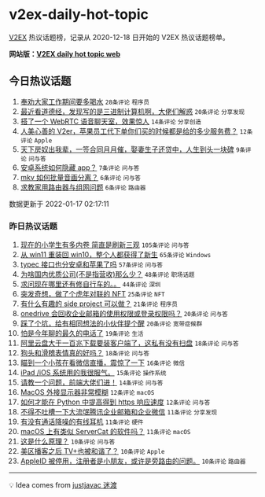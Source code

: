 # v2ex-daily-hot-topic

[V2EX](https://www.v2ex.com/) 热议话题榜，记录从 2020-12-18 日开始的 V2EX 热议话题榜单。

**网站版：[V2EX daily hot topic web](https://boojack.github.io/v2ex-daily-hot-topic-web/)**

## 今日热议话题

<!-- TODAY BEGIN -->

1. [奉劝大家工作期间要多喝水](https://www.v2ex.com/t/828645) `28条评论` `程序员`
1. [最近看道德经，发现写的是三进制计算机啊，大佬们解惑](https://www.v2ex.com/t/828650) `20条评论` `分享发现`
1. [搭了一个 WebRTC 语音聊天室，效果惊人](https://www.v2ex.com/t/828646) `14条评论` `分享创造`
1. [人美心善的 V2er，苹果员工代下单你们买的时候都是给的多少服务费？](https://www.v2ex.com/t/828649) `12条评论` `Apple`
1. [天下房奴出我辈，一签合同月月催，娶妻生子还贷中，人生到头一块碑](https://www.v2ex.com/t/828659) `9条评论` `问与答`
1. [安卓系统如何隐藏 app？](https://www.v2ex.com/t/828643) `7条评论` `问与答`
1. [mkv 如何批量音画分离？](https://www.v2ex.com/t/828647) `6条评论` `问与答`
1. [求教家用路由器与组网问题](https://www.v2ex.com/t/828640) `6条评论` `路由器`

数据更新于 2022-01-17 02:17:11

<!-- TODAY END -->

### 昨日热议话题

<!-- YESTERDAY BEGIN -->

1. [现在的小学生有多内卷 简直是刷新三观](https://www.v2ex.com/t/828602) `105条评论` `问与答`
1. [从 win11 重装回 win10，整个人都获得了新生](https://www.v2ex.com/t/828569) `65条评论` `Windows`
1. [typec 接口也分安卓和苹果了吗](https://www.v2ex.com/t/828528) `57条评论` `问与答`
1. [为啥国内优质公司(不是指营收)那么少？](https://www.v2ex.com/t/828562) `48条评论` `职场话题`
1. [求问现在哪里还有修自行车的。。](https://www.v2ex.com/t/828532) `44条评论` `深圳`
1. [突发奇想，做了个虎年对联的 NFT](https://www.v2ex.com/t/828531) `25条评论` `NFT`
1. [有什么有趣的 side project 可以做？](https://www.v2ex.com/t/828551) `21条评论` `程序员`
1. [onedrive 会回收企业邮箱的使用权限或登录权限吗？](https://www.v2ex.com/t/828527) `20条评论` `问与答`
1. [踩了个坑，给有相同想法的小伙伴提个醒](https://www.v2ex.com/t/828577) `20条评论` `宽带症候群`
1. [怕是今年聊的最久的电话了](https://www.v2ex.com/t/828598) `19条评论` `生活`
1. [阿里云盘大于一百兆下载要装客户端了，这私有没有扫盘](https://www.v2ex.com/t/828605) `18条评论` `问与答`
1. [狗头和滑稽表情真的好吗？](https://www.v2ex.com/t/828604) `18条评论` `问与答`
1. [瞄到一个小孩在看微信直播，震惊了一下](https://www.v2ex.com/t/828618) `16条评论` `微信`
1. [iPad /iOS 系统用的我很服气。](https://www.v2ex.com/t/828616) `15条评论` `操作系统`
1. [请教一个问题，前端大佬们进！](https://www.v2ex.com/t/828596) `14条评论` `问与答`
1. [MacOS 外接显示器非常模糊](https://www.v2ex.com/t/828560) `12条评论` `macOS`
1. [如何才能在 Python 中提高得到 https 响应速度](https://www.v2ex.com/t/828523) `12条评论` `问与答`
1. [不得不吐槽一下大流氓腾讯企业邮箱和企业微信](https://www.v2ex.com/t/828624) `11条评论` `分享发现`
1. [有没有通话降噪的有线耳机](https://www.v2ex.com/t/828597) `11条评论` `硬件`
1. [macOS 上有类似 ServerCat 的软件吗？](https://www.v2ex.com/t/828545) `11条评论` `macOS`
1. [这是什么原理？](https://www.v2ex.com/t/828563) `10条评论` `问与答`
1. [美区播客之后 TV+也被和谐了？](https://www.v2ex.com/t/828572) `10条评论` `Apple`
1. [AppleID 被停用，注册者是小朋友，或许是旁路由的问题。](https://www.v2ex.com/t/828536) `10条评论` `路由器`

<!-- YESTERDAY END -->

---

💡 Idea comes from [justjavac 迷渡](https://github.com/justjavac/)
